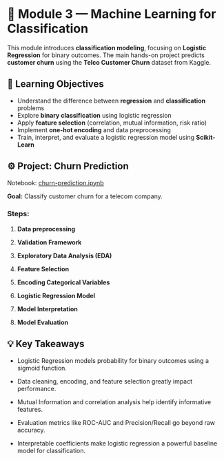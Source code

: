 # 🤖 Module 3 — Machine Learning for Classification

This module introduces **classification modeling**, focusing on **Logistic Regression** for binary outcomes. The main hands-on project predicts **customer churn** using the **Telco Customer Churn** dataset from Kaggle.

## 🎯 Learning Objectives
- Understand the difference between **regression** and **classification** problems  
- Explore **binary classification** using logistic regression  
- Apply **feature selection** (correlation, mutual information, risk ratio)  
- Implement **one-hot encoding** and data preprocessing   
- Train, interpret, and evaluate a logistic regression model using **Scikit-Learn**

## ⚙️ Project: Churn Prediction

Notebook: [churn-prediction.ipynb](./churn-prediction.ipynb)

**Goal:** Classify customer churn for a telecom company.

### Steps:
1. **Data preprocessing**  
    
2. **Validation Framework**
   

3. **Exploratory Data Analysis (EDA)**


4. **Feature Selection**


5. **Encoding Categorical Variables**

6. **Logistic Regression Model**

7. **Model Interpretation**

7. **Model Evaluation**


## 💡 Key Takeaways

- Logistic Regression models probability for binary outcomes using a sigmoid function.

- Data cleaning, encoding, and feature selection greatly impact performance.

- Mutual Information and correlation analysis help identify informative features.

- Evaluation metrics like ROC-AUC and Precision/Recall go beyond raw accuracy.

- Interpretable coefficients make logistic regression a powerful baseline model for classification.